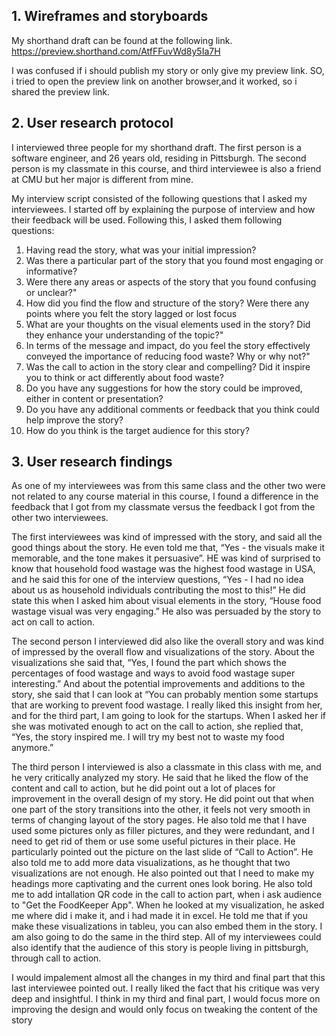 ## 1. Wireframes and storyboards
My shorthand draft can be found at the following link.
https://preview.shorthand.com/AtfFFuvWd8y5Ia7H

I was confused if i should publish my story or only give my preview link. SO, i tried to open the preview link on another browser,and it worked, so i shared the preview link. 

## 2. User research protocol

I interviewed three people for my shorthand draft. The first person is a software engineer, and 26 years old, residing in Pittsburgh. 
The second person is my classmate in this course, and third interviewee is also a friend at CMU but her major is different from mine. 

My interview script consisted of the following questions that I asked my interviewees. I started off by explaining the purpose of interview and how their feedback will be used. Following this, I asked them following questions:

1.	Having read the story, what was your initial impression?
2.	Was there a particular part of the story that you found most engaging or informative?
3.	Were there any areas or aspects of the story that you found confusing or unclear?"
4.	How did you find the flow and structure of the story? Were there any points where you felt the story lagged or lost focus
5.	What are your thoughts on the visual elements used in the story? Did they enhance your understanding of the topic?"
6.	In terms of the message and impact, do you feel the story effectively conveyed the importance of reducing food waste? Why or why not?"
7.	Was the call to action in the story clear and compelling? Did it inspire you to think or act differently about food waste?
8.	Do you have any suggestions for how the story could be improved, either in content or presentation?
9.	Do you have any additional comments or feedback that you think could help improve the story?
10.	How do you think is the target audience for this story?


## 3. User research findings
As one of my interviewees was from this same class and the other two were not related to any course material in this course, I found a difference in the feedback that I got from my classmate versus the feedback I got from the other two interviewees. 

The first interviewees was kind of impressed with the story, and said all the good things about the story. He even told me that, “Yes - the visuals make it memorable, and the tone makes it persuasive”. HE was kind of surprised to know that household food wastage was the highest food wastage in USA, and he said this for one of the interview questions, “Yes - I had no idea about us as household individuals contributing the most to this!” He did state this when I asked him about visual elements in the story, “House food wastage visual was very engaging.”
He also was persuaded by the story to act on call to action. 

The second person I interviewed did also like the overall story and was kind of impressed by the overall flow and visualizations of the story. About the visualizations she said that, “Yes, I found the part which shows the percentages of food wastage and ways to avoid food wastage super interesting.” And about the potential improvements and additions to the story, she said that I can look at “You can probably mention some startups that are working to prevent food wastage. I really liked this insight from her, and for the third part, I am going to look for the startups. When I asked her if she was motivated enough to act on the call to action, she replied that, “Yes, the story inspired me. I will try my best not to waste my food anymore.”

The third person I interviewed is also a classmate in this class with me, and he very critically analyzed my story. He said that he liked the flow of the content and call to action, but he did point out a lot of places for improvement in the overall design of my story. He did point out that when one part of the story transitions into the other, it feels not very smooth in terms of changing layout of the story pages. He also told me that I have used some pictures only as filler pictures, and they were redundant, and I need to get rid of them or use some useful pictures in their place. He particularly pointed out the picture on the last slide of “Call to Action”. He also told me to add more data visualizations, as he thought that two visualizations are not enough. He also pointed out that I need to make my headings more captivating and the current ones look boring. He also told me to add intallation QR code in the call to action part, when i ask audience to "Get the FoodKeeper App". When he looked at my visualization, he asked me where did i make it, and i had made it in excel. He told me that if you make these visualizations in tableu, you can also embed them in the story. I am also going to do the same in the third step. 
All of my interviewees could also identify that the audience of this story is people living in pittsburgh, through call to action.

I would impalement almost all the changes in my third and final part that this last interviewee pointed out. I really liked the fact that his critique was very deep and insightful. I think in my third and final part, I would focus more on improving the design and would only focus on tweaking the content of the story



